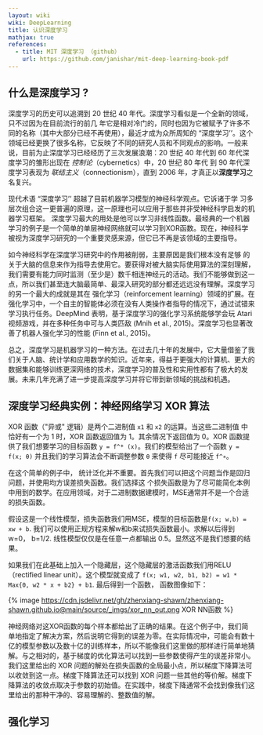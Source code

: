 ```yaml
---
layout: wiki
wiki: DeepLearning
title: 认识深度学习
mathjax: true
references: 
  - title: MIT 深度学习 （github）
    url: https://github.com/janishar/mit-deep-learning-book-pdf
---
```


<!-- more -->

## 什么是深度学习 ?

深度学习的历史可以追溯到 20 世纪 40 年代。深度学习看似是一个全新的领域，只不过因为在目前流行的前几 年它是相对冷门的，同时也因为它被赋予了许多不同的名称（其中大部分已经不再使用），最近才成为众所周知的 “深度学习’’。这个领域已经更换了很多名称，它反映了不同的研究人员和不同观点的影响。一般来说，目前为止深度学习已经经历了三次发展浪潮：20 世纪 40 年代到 60 年代深度学习的雏形出现在 *控制论*（cybernetics）中，20 世纪 80 年代 到 90 年代深度学习表现为 *联结主义*（connectionism），直到 2006 年，才真正以**深度学习**之名复兴。

现代术语 “深度学习’’ 超越了目前机器学习模型的神经科学观点。它诉诸于学 习多层次组合这一更普遍的原理，这一原理也可以应用于那些并非受神经科学启发的机器学习框架。
深度学习最大的用处是他可以学习非线性函数。最经典的一个机器学习的例子是一个简单的单层神经网络就可以学习到XOR函数。现在，神经科学被视为深度学习研究的一个重要灵感来源，但它已不再是该领域的主要指导。

如今神经科学在深度学习研究中的作用被削弱，主要原因是我们根本没有足够 的关于大脑的信息来作为指导去使用它。要获得对被大脑实际使用算法的深刻理解，我们需要有能力同时监测（至少是）数千相连神经元的活动。我们不能够做到这一点，所以我们甚至连大脑最简单、最深入研究的部分都还远远没有理解。深度学习的另一个最大的成就是其在 强化学习（reinforcement learning）领域的扩展。在强化学习中，一个自主的智能体必须在没有人类操作者指导的情况下，通过试错来学习执行任务。DeepMind 表明，基于深度学习的强化学习系统能够学会玩 Atari 视频游戏，并在多种任务中可与人类匹敌 (Mnih et al., 2015)。深度学习也显著改善了机器人强化学习的性能 (Finn et al., 2015)。

总之，深度学习是机器学习的一种方法。在过去几十年的发展中，它大量借鉴了我们关于人脑、统计学和应用数学的知识。近年来，得益于更强大的计算机、更大的数据集和能够训练更深网络的技术，深度学习的普及性和实用性都有了极大的发展。未来几年充满了进一步提高深度学习并将它带到新领域的挑战和机遇。

## 深度学习经典实例：神经网络学习 XOR 算法

XOR 函数（"异或" 逻辑）是两个二进制值 `x1` 和 `x2` 的运算。当这些二进制值 中恰好有一个为 1 时，XOR 函数返回值为 1。其余情况下返回值为 0。XOR 函数提供了我们想要学习的目标函数 `y = f^* (x)`。我们的模型给出了一个函数 `y = f(x; θ)` 并且我们的学习算法会不断调整参数 `θ` 来使得 `f` 尽可能接近 `f^∗`。

在这个简单的例子中， 统计泛化并不重要。首先我们可以把这个问题当作是回归问题，并使用均方误差损失函数。我们选择这 个损失函数是为了尽可能简化本例中用到的数学。在应用领域，对于二进制数据建模时，MSE通常并不是一个合适的损失函数。

假设这是一个线性模型，损失函数我们用MSE，模型的目标函数是`f(x; w,b) = xw + b`. 我们可以使用正规方程来解w和b来试损失函数最小。求解以后得到w=0， b=1/2. 线性模型仅仅是在任意一点都输出 0.5。显然这不是我们想要的结果。

如果我们在此基础上加入一个隐藏层，这个隐藏层的激活函数我们用RELU（rectified linear unit）。这个模型就变成了 `f(x; w1, w2, b1, b2) = w1 * Max{0, w2 * x + b2} + b1`. 最后得到一个函数， 函数图像如下：

{% image https://cdn.jsdelivr.net/gh/zhenxiang-shawn/zhenxiang-shawn.github.io@main/source/_imgs/xor_nn_out.png XOR NN函数  %}

神经网络对这XOR函数的每个样本都给出了正确的结果。在这个例子中，我们简单地指定了解决方案，然后说明它得到的误差为零。在实际情况中，可能会有数十亿的模型参数以及数十亿的训练样本，所以不能像我们这里做的那样进行简单地猜解。与之相对的，基于梯度的优化算法可以找到一些参数使得产生的误差非常小。我们这里给出的 XOR 问题的解处在损失函数的全局最小点，所以梯度下降算法可以收敛到这一点。梯度下降算法还可以找到 XOR 问题一些其他的等价解。梯度下降算法的收敛点取决于参数的初始值。在实践中，梯度下降通常不会找到像我们这里给出的那种干净的、容易理解的、整数值的解。

## 强化学习
